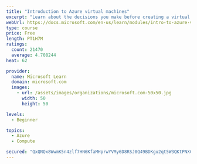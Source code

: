 ```yaml
---
title: "Introduction to Azure virtual machines"
excerpt: "Learn about the decisions you make before creating a virtual machine, the options to create and manage the VM, and the extensions and services you use to manage your VM."
webUrl: https://docs.microsoft.com/en-us/learn/modules/intro-to-azure-virtual-machines/
type: course
price: Free
length: PT1H7M
ratings:
  count: 21470
  average: 4.708244
heat: 62

provider:
  name: Microsoft Learn
  domain: microsoft.com
  images:
    - url: /assets/images/organizations/microsoft.com-50x50.jpg
      width: 50
      height: 50

levels:
  - Beginner

topics:
  - Azure
  - Compute

secured: "QxQNQx8WwmK5n4zlf7HN6KfaMHprwYVMy6D8RSJ0Q49BDKgu2qt5W3QKtPNXCayfAaXeyGNfaQi78wdacS8Gb4ZCjziCuQtpJYK0Y/e50eCifpIY6Z5K7UdFlJvc2qmkSCVxTro2Gqd1gyANAoORjg/OgZesdZjEYaKp1iHBF4beq3xd9Jp/pf112bKnQeO4+2H+8zaDEueJ2wd0TwpbNo245M4y3r5Y0FROSP6+EUyBrfWqFvyi7Ba3Mkg3zHjKdFoWZ8Sa9ptQI8PffD/YfTgd6BqLWziuE7KTFtd5fo3qhGeXrPYiDWjrO6ZvfukhjUQvzKBS8liML4L0zc+8PbHS5wd/ZWsutfOKVNQgO46SujaiF1ooT2ZObF1a7Al7xrg/NtoOB3YU5HHtKxpSTCOFawnV2fALYDmWYOM6GSmBPo/dzLr7yF1nm4RCqghX;vedQAZWgFTVzOUxe+bXE/g=="
---
```


